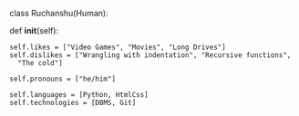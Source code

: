 class Ruchanshu(Human):

  def __init__(self):

    self.likes = ["Video Games", "Movies", "Long Drives"]
    self.dislikes = ["Wrangling with indentation", "Recursive functions",
      "The cold"]

    self.pronouns = ["he/him"]

    self.languages = [Python, HtmlCss]
    self.technologies = [DBMS, Git]
